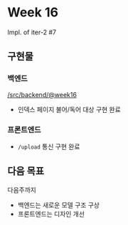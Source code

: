 # Week 16
Impl. of iter-2 #7

## 구현물

### 백엔드
[/src/backend/@week16](https://github.com/parkchamchi/GlossySnake/tree/week16/src/backend)
- 인덱스 페이지 불어/독어 대상 구현 완료

### 프론트엔드
- `/upload` 통신 구현 완료

## 다음 목표
다음주까지
- 백엔드는 새로운 모델 구조 구상
- 프론트엔드는 디자인 개선